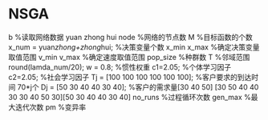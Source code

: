 # NSGA
b  %读取网络数据
yuan zhong hui node   %网络的节点数
M  %目标函数的个数
x_num = yuan*zhong+zhong*hui;  %决策变量个数
x_min  x_max  %确定决策变量取值范围
v_min v_max  %确定速度取值范围
pop_size  %种群数
T  %邻域范围 round(lamda_num/20); 
w = 0.8;  %惯性权重
c1=2.05;  %个体学习因子
c2=2.05;  %社会学习因子
Tj = [100 100 100 100 100 100];  %客户要求的到达时间 70*j个
Dj = [50 30 40 40 30 40];  %客户的需求量[30 40 50] [30 50 40 40 30 30 40 50 30][50 30 40 40 30 40]
no_runs  %过程循环次数
gen_max  %最大迭代次数
pm   %变异率
